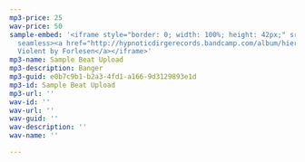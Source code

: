 ```yaml
---
mp3-price: 25
wav-price: 50
sample-embed: '<iframe style="border: 0; width: 100%; height: 42px;" src="https://bandcamp.com/EmbeddedPlayer/album=1698867718/size=small/bgcol=ffffff/linkcol=333333/artwork=none/transparent=true/"
  seamless><a href="http://hypnoticdirgerecords.bandcamp.com/album/hierophant-violent">Hierophant
  Violent by Forlesen</a></iframe>'
mp3-name: Sample Beat Upload
mp3-description: Banger
mp3-guid: e0b7c9b1-b2a3-4fd1-a166-9d3129893e1d
mp3-id: Sample Beat Upload
mp3-url: ''
wav-id: ''
wav-url: ''
wav-guid: ''
wav-description: ''
wav-name: ''

---
```

